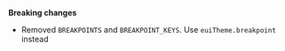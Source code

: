 
**Breaking changes**

- Removed `BREAKPOINTS` and `BREAKPOINT_KEYS`. Use `euiTheme.breakpoint` instead
